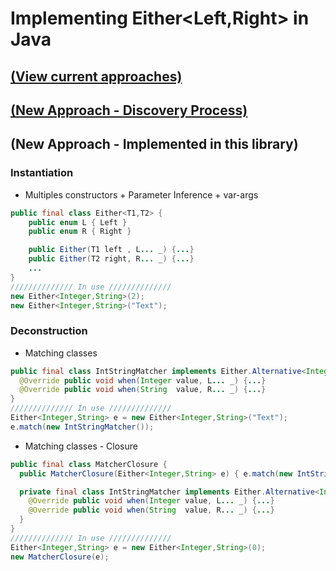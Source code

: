 # Implementing Either<Left,Right> in Java
## [(View current approaches)](CURRENT-APPROACHES.md)
## [(New Approach - Discovery Process)](DiscoveryProcess.odp)
## (New Approach - Implemented in this library)
### Instantiation
- Multiples constructors + Parameter Inference + var-args
```java
public final class Either<T1,T2> {
    public enum L { Left }
    public enum R { Right }

    public Either(T1 left , L... _) {...}
    public Either(T2 right, R... _) {...}
    ...
}
////////////// In use //////////////
new Either<Integer,String>(2);
new Either<Integer,String>("Text");
```
### Deconstruction
- Matching classes
```java
public final class IntStringMatcher implements Either.Alternative<Integer,String> {
  @Override public void when(Integer value, L... _) {...}
  @Override public void when(String  value, R... _) {...}
}
////////////// In use //////////////
Either<Integer,String> e = new Either<Integer,String>("Text");
e.match(new IntStringMatcher());
```
- Matching classes - Closure
```java
public final class MatcherClosure {
  public MatcherClosure(Either<Integer,String> e) { e.match(new IntStringMatcher()); }

  private final class IntStringMatcher implements Either.Alternative<Integer,String> {
    @Override public void when(Integer value, L... _) {...}
    @Override public void when(String  value, R... _) {...}
  }
}
////////////// In use //////////////
Either<Integer,String> e = new Either<Integer,String>(0);
new MatcherClosure(e);
```
